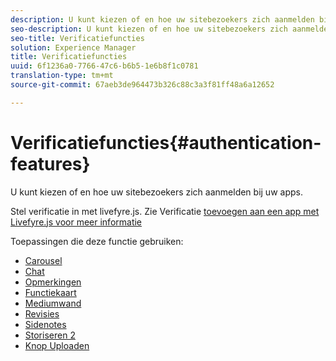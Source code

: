 ```yaml
---
description: U kunt kiezen of en hoe uw sitebezoekers zich aanmelden bij uw apps.
seo-description: U kunt kiezen of en hoe uw sitebezoekers zich aanmelden bij uw apps.
seo-title: Verificatiefuncties
solution: Experience Manager
title: Verificatiefuncties
uuid: 6f1236a0-7766-47c6-b6b5-1e6b8f1c0781
translation-type: tm+mt
source-git-commit: 67aeb3de964473b326c88c3a3f81ff48a6a12652

---
```



# Verificatiefuncties{#authentication-features}

U kunt kiezen of en hoe uw sitebezoekers zich aanmelden bij uw apps.

Stel verificatie in met livefyre.js. Zie Verificatie [toevoegen aan een app met Livefyre.js voor meer informatie](/help/implementation/c-getting-started/c-implementation-process/c-using-livefyre.js-to-create-customize-and-use-apps-on-your-site.md)

Toepassingen die deze functie gebruiken:

* [Carousel](../c-about-apps/c-carousel-app/c-carousel-app.md#c_carousel_app)
* [Chat](../c-about-apps/c-chat-app/c-chat-app.md#c_chat_app)
* [Opmerkingen](/help/using/c-about-apps/c-comments/c-comments.md)
* [Functiekaart](../c-about-apps/c-feature-card-app/c-feature-card-app.md#c_feature_card_app)
* [Mediumwand](../c-about-apps/c-media-wall-app/c-media-wall-app.md#c_media_wall_app)
* [Revisies](../c-about-apps/c-reviews-app/c-reviews-app.md#c_reviews_app)
* [Sidenotes](../c-about-apps/c-sidenotes-app/c-sidenotes-app.md#c_sidenotes_app)
* [Storiseren 2](../c-about-apps/c-storify2/c-storify2.md#c_storify2)
* [Knop Uploaden](../c-about-apps/c-upload-button-app/c-upload-button-app.md#c_upload_button_app)

